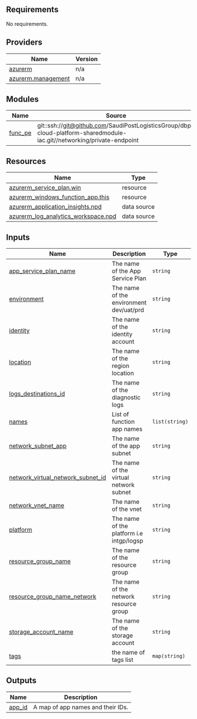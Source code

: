 <!-- BEGIN_TF_DOCS -->
## Requirements

No requirements.

## Providers

| Name | Version |
|------|---------|
| <a name="provider_azurerm"></a> [azurerm](#provider\_azurerm) | n/a |
| <a name="provider_azurerm.management"></a> [azurerm.management](#provider\_azurerm.management) | n/a |

## Modules

| Name | Source | Version |
|------|--------|---------|
| <a name="module_func_pe"></a> [func\_pe](#module\_func\_pe) | git::ssh://git@github.com/SaudiPostLogisticsGroup/dbp-cloud-platform-sharedmodule-iac.git//networking/private-endpoint | main |

## Resources

| Name | Type |
|------|------|
| [azurerm_service_plan.win](https://registry.terraform.io/providers/hashicorp/azurerm/latest/docs/resources/service_plan) | resource |
| [azurerm_windows_function_app.this](https://registry.terraform.io/providers/hashicorp/azurerm/latest/docs/resources/windows_function_app) | resource |
| [azurerm_application_insights.npd](https://registry.terraform.io/providers/hashicorp/azurerm/latest/docs/data-sources/application_insights) | data source |
| [azurerm_log_analytics_workspace.npd](https://registry.terraform.io/providers/hashicorp/azurerm/latest/docs/data-sources/log_analytics_workspace) | data source |

## Inputs

| Name | Description | Type | Default | Required |
|------|-------------|------|---------|:--------:|
| <a name="input_app_service_plan_name"></a> [app\_service\_plan\_name](#input\_app\_service\_plan\_name) | The name of the App Service Plan | `string` | n/a | yes |
| <a name="input_environment"></a> [environment](#input\_environment) | The name of the environment dev/uat/prd | `string` | n/a | yes |
| <a name="input_identity"></a> [identity](#input\_identity) | The name of the identity account | `string` | n/a | yes |
| <a name="input_location"></a> [location](#input\_location) | The name of the region location | `string` | n/a | yes |
| <a name="input_logs_destinations_id"></a> [logs\_destinations\_id](#input\_logs\_destinations\_id) | The name of the diagnostic logs | `string` | n/a | yes |
| <a name="input_names"></a> [names](#input\_names) | List of function app names | `list(string)` | `[]` | no |
| <a name="input_network_subnet_app"></a> [network\_subnet\_app](#input\_network\_subnet\_app) | The name of the app subnet | `string` | n/a | yes |
| <a name="input_network_virtual_network_subnet_id"></a> [network\_virtual\_network\_subnet\_id](#input\_network\_virtual\_network\_subnet\_id) | The name of the virtual network subnet | `string` | n/a | yes |
| <a name="input_network_vnet_name"></a> [network\_vnet\_name](#input\_network\_vnet\_name) | The name of the vnet | `string` | n/a | yes |
| <a name="input_platform"></a> [platform](#input\_platform) | The name of the platform i.e intgp/logsp | `string` | n/a | yes |
| <a name="input_resource_group_name"></a> [resource\_group\_name](#input\_resource\_group\_name) | The name of the resource group | `string` | n/a | yes |
| <a name="input_resource_group_name_network"></a> [resource\_group\_name\_network](#input\_resource\_group\_name\_network) | The name of the network resource group | `string` | n/a | yes |
| <a name="input_storage_account_name"></a> [storage\_account\_name](#input\_storage\_account\_name) | The name of the storage account | `string` | n/a | yes |
| <a name="input_tags"></a> [tags](#input\_tags) | the name of tags list | `map(string)` | n/a | yes |

## Outputs

| Name | Description |
|------|-------------|
| <a name="output_app_id"></a> [app\_id](#output\_app\_id) | A map of app names and their IDs. |
<!-- END_TF_DOCS -->